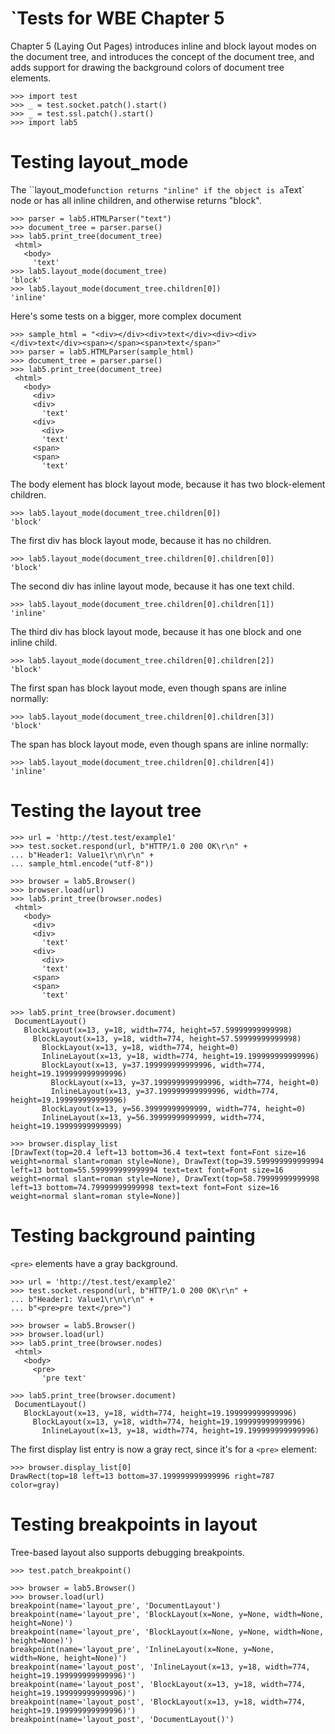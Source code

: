 `Tests for WBE Chapter 5
=======================

Chapter 5 (Laying Out Pages) introduces inline and block layout modes on
the document tree, and introduces the concept of the document tree, and
adds support for drawing the background colors of document tree elements.

    >>> import test
    >>> _ = test.socket.patch().start()
    >>> _ = test.ssl.patch().start()
    >>> import lab5

Testing layout_mode
===================

The ``layout_mode` function returns "inline" if the object is a `Text` node
or has all inline children, and otherwise returns "block".

    >>> parser = lab5.HTMLParser("text")
    >>> document_tree = parser.parse()
    >>> lab5.print_tree(document_tree)
     <html>
       <body>
         'text'
    >>> lab5.layout_mode(document_tree)
    'block'
    >>> lab5.layout_mode(document_tree.children[0])
    'inline'
    
Here's some tests on a bigger, more complex document

    >>> sample_html = "<div></div><div>text</div><div><div></div>text</div><span></span><span>text</span>"
    >>> parser = lab5.HTMLParser(sample_html)
    >>> document_tree = parser.parse()
    >>> lab5.print_tree(document_tree)
     <html>
       <body>
         <div>
         <div>
           'text'
         <div>
           <div>
           'text'
         <span>
         <span>
           'text'

The body element has block layout mode, because it has two block-element children.

    >>> lab5.layout_mode(document_tree.children[0])
    'block'

The first div has block layout mode, because it has no children.

    >>> lab5.layout_mode(document_tree.children[0].children[0])
    'block'

The second div has inline layout mode, because it has one text child.

    >>> lab5.layout_mode(document_tree.children[0].children[1])
    'inline'

The third div has block layout mode, because it has one block and one inline child.

    >>> lab5.layout_mode(document_tree.children[0].children[2])
    'block'

The first span has block layout mode, even though spans are inline normally:

    >>> lab5.layout_mode(document_tree.children[0].children[3])
    'block'

The span has block layout mode, even though spans are inline normally:

    >>> lab5.layout_mode(document_tree.children[0].children[4])
    'inline'

Testing the layout tree
=======================

    >>> url = 'http://test.test/example1'
    >>> test.socket.respond(url, b"HTTP/1.0 200 OK\r\n" +
    ... b"Header1: Value1\r\n\r\n" +
    ... sample_html.encode("utf-8"))

    >>> browser = lab5.Browser()
    >>> browser.load(url)
    >>> lab5.print_tree(browser.nodes)
     <html>
       <body>
         <div>
         <div>
           'text'
         <div>
           <div>
           'text'
         <span>
         <span>
           'text'

    >>> lab5.print_tree(browser.document)
     DocumentLayout()
       BlockLayout(x=13, y=18, width=774, height=57.59999999999998)
         BlockLayout(x=13, y=18, width=774, height=57.59999999999998)
           BlockLayout(x=13, y=18, width=774, height=0)
           InlineLayout(x=13, y=18, width=774, height=19.199999999999996)
           BlockLayout(x=13, y=37.199999999999996, width=774, height=19.199999999999996)
             BlockLayout(x=13, y=37.199999999999996, width=774, height=0)
             InlineLayout(x=13, y=37.199999999999996, width=774, height=19.199999999999996)
           BlockLayout(x=13, y=56.39999999999999, width=774, height=0)
           InlineLayout(x=13, y=56.39999999999999, width=774, height=19.19999999999999)

    >>> browser.display_list
    [DrawText(top=20.4 left=13 bottom=36.4 text=text font=Font size=16 weight=normal slant=roman style=None), DrawText(top=39.599999999999994 left=13 bottom=55.599999999999994 text=text font=Font size=16 weight=normal slant=roman style=None), DrawText(top=58.79999999999998 left=13 bottom=74.79999999999998 text=text font=Font size=16 weight=normal slant=roman style=None)]

Testing background painting
===========================

`<pre>` elements have a gray background.

    >>> url = 'http://test.test/example2'
    >>> test.socket.respond(url, b"HTTP/1.0 200 OK\r\n" +
    ... b"Header1: Value1\r\n\r\n" +
    ... b"<pre>pre text</pre>")

    >>> browser = lab5.Browser()
    >>> browser.load(url)
    >>> lab5.print_tree(browser.nodes)
     <html>
       <body>
         <pre>
           'pre text'

    >>> lab5.print_tree(browser.document)
     DocumentLayout()
       BlockLayout(x=13, y=18, width=774, height=19.199999999999996)
         BlockLayout(x=13, y=18, width=774, height=19.199999999999996)
           InlineLayout(x=13, y=18, width=774, height=19.199999999999996)

The first display list entry is now a gray rect, since it's for a `<pre>` element:

    >>> browser.display_list[0]
    DrawRect(top=18 left=13 bottom=37.199999999999996 right=787 color=gray)


Testing breakpoints in layout
=============================

Tree-based layout also supports debugging breakpoints.

    >>> test.patch_breakpoint()

    >>> browser = lab5.Browser()
    >>> browser.load(url)
    breakpoint(name='layout_pre', 'DocumentLayout')
    breakpoint(name='layout_pre', 'BlockLayout(x=None, y=None, width=None, height=None)')
    breakpoint(name='layout_pre', 'BlockLayout(x=None, y=None, width=None, height=None)')
    breakpoint(name='layout_pre', 'InlineLayout(x=None, y=None, width=None, height=None)')
    breakpoint(name='layout_post', 'InlineLayout(x=13, y=18, width=774, height=19.199999999999996)')
    breakpoint(name='layout_post', 'BlockLayout(x=13, y=18, width=774, height=19.199999999999996)')
    breakpoint(name='layout_post', 'BlockLayout(x=13, y=18, width=774, height=19.199999999999996)')
    breakpoint(name='layout_post', 'DocumentLayout()')
